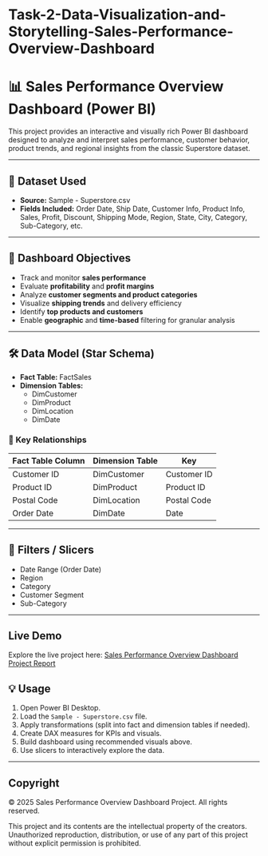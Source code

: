 # Task-2-Data-Visualization-and-Storytelling-Sales-Performance-Overview-Dashboard

# 📊 Sales Performance Overview Dashboard (Power BI)

This project provides an interactive and visually rich Power BI dashboard designed to analyze and interpret sales performance, customer behavior, product trends, and regional insights from the classic Superstore dataset.

---

## 📁 Dataset Used

- **Source:** Sample - Superstore.csv
- **Fields Included:** Order Date, Ship Date, Customer Info, Product Info, Sales, Profit, Discount, Shipping Mode, Region, State, City, Category, Sub-Category, etc.

---

## 🎯 Dashboard Objectives

- Track and monitor **sales performance**
- Evaluate **profitability** and **profit margins**
- Analyze **customer segments and product categories**
- Visualize **shipping trends** and delivery efficiency
- Identify **top products and customers**
- Enable **geographic** and **time-based** filtering for granular analysis

---

## 🛠️ Data Model (Star Schema)

- **Fact Table:** FactSales
- **Dimension Tables:**
  - DimCustomer
  - DimProduct
  - DimLocation
  - DimDate

### 🔗 Key Relationships
| Fact Table Column | Dimension Table | Key |
|-------------------|------------------|-----|
| Customer ID       | DimCustomer      | Customer ID |
| Product ID        | DimProduct       | Product ID  |
| Postal Code       | DimLocation      | Postal Code |
| Order Date        | DimDate          | Date        |

--- 


## 📌 Filters / Slicers
- Date Range (Order Date)
- Region
- Category
- Customer Segment
- Sub-Category

---

## Live Demo

Explore the live project here: [Sales Performance Overview Dashboard Project Report](https://app.powerbi.com/view?r=eyJrIjoiNzFlMWQzNzUtNGJhOS00ZDFmLWIwNTQtNjE4MDcyMDQ1N2QwIiwidCI6ImJkNmQzYjM4LWE4MTktNGYyZS1iODhmLThiYzVkNGM0MDEyOSJ9)

## 💡 Usage

1. Open Power BI Desktop.
2. Load the `Sample - Superstore.csv` file.
3. Apply transformations (split into fact and dimension tables if needed).
4. Create DAX measures for KPIs and visuals.
5. Build dashboard using recommended visuals above.
6. Use slicers to interactively explore the data.

---

## Copyright

© 2025 Sales Performance Overview Dashboard Project. All rights reserved.

This project and its contents are the intellectual property of the creators. Unauthorized reproduction, distribution, or use of any part of this project without explicit permission is prohibited.


